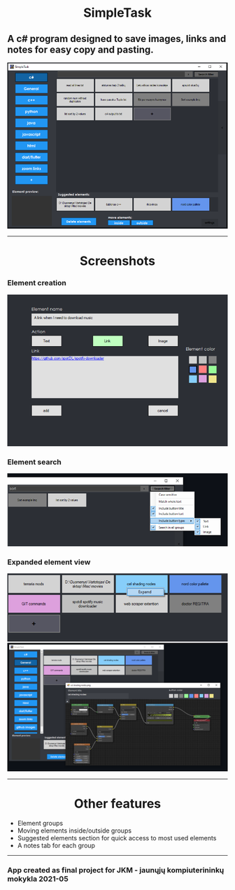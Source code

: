 <p align="center">
    <h1 align="center">SimpleTask</h1>
</p>

 ## A c# program designed to save images, links and notes for easy copy and pasting.
  
<p align="center">
    <img src="ExampleImages/programView.png">
</p>

___

<p align="center">
    <h1 align="center">Screenshots</h1>
</p>

### Element creation
<img src="ExampleImages/creationView.png">

### Element search
<img src="ExampleImages/searchView.png">

### Expanded element view
<img src="ExampleImages/expandRightClick.png">
<img src="ExampleImages/expandedView.png">

___

<p align="center">
    <h1 align="center">Other features</h1>
</p>

- Element groups
- Moving elements inside/outside groups
- Suggested elements section for quick access to most used elements
- A notes tab for each group

___

### App created as final project for JKM - jaunųjų kompiuterininkų mokykla 2021-05

